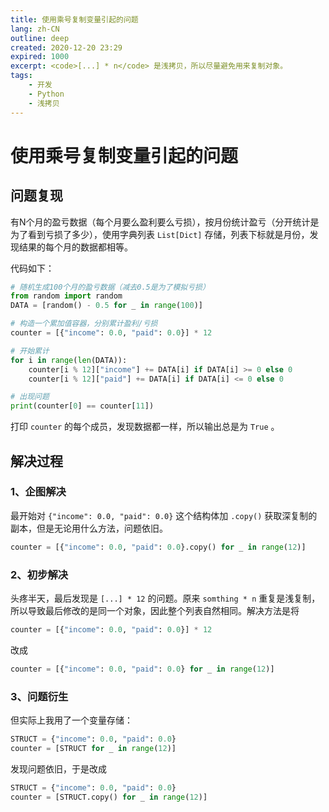```yaml
---
title: 使用乘号复制变量引起的问题
lang: zh-CN
outline: deep
created: 2020-12-20 23:29
expired: 1000
excerpt: <code>[...] * n</code> 是浅拷贝，所以尽量避免用来复制对象。
tags:
    - 开发
    - Python
    - 浅拷贝
---
```


# 使用乘号复制变量引起的问题

<RevisionInfo />

## 问题复现

有N个月的盈亏数据（每个月要么盈利要么亏损），按月份统计盈亏（分开统计是为了看到亏损了多少），使用字典列表 `List[Dict]` 存储，列表下标就是月份，发现结果的每个月的数据都相等。

代码如下：

```python
# 随机生成100个月的盈亏数据（减去0.5是为了模拟亏损）
from random import random
DATA = [random() - 0.5 for _ in range(100)]

# 构造一个累加值容器，分别累计盈利/亏损
counter = [{"income": 0.0, "paid": 0.0}] * 12

# 开始累计
for i in range(len(DATA)):
    counter[i % 12]["income"] += DATA[i] if DATA[i] >= 0 else 0
    counter[i % 12]["paid"] += DATA[i] if DATA[i] <= 0 else 0

# 出现问题
print(counter[0] == counter[11])
```

打印 `counter` 的每个成员，发现数据都一样，所以输出总是为 `True` 。

## 解决过程

### 1、企图解决

最开始对 `{"income": 0.0, "paid": 0.0}` 这个结构体加 `.copy()` 获取深复制的副本，但是无论用什么方法，问题依旧。

```python
counter = [{"income": 0.0, "paid": 0.0}.copy() for _ in range(12)]
```

### 2、初步解决

头疼半天，最后发现是 `[...] * 12` 的问题。原来 `somthing * n` 重复是浅复制，所以导致最后修改的是同一个对象，因此整个列表自然相同。解决方法是将

```python
counter = [{"income": 0.0, "paid": 0.0}] * 12
```

改成

```python
counter = [{"income": 0.0, "paid": 0.0} for _ in range(12)]
```

### 3、问题衍生

但实际上我用了一个变量存储：

```python
STRUCT = {"income": 0.0, "paid": 0.0}
counter = [STRUCT for _ in range(12)]
```

发现问题依旧，于是改成

```python
STRUCT = {"income": 0.0, "paid": 0.0}
counter = [STRUCT.copy() for _ in range(12)]
```

